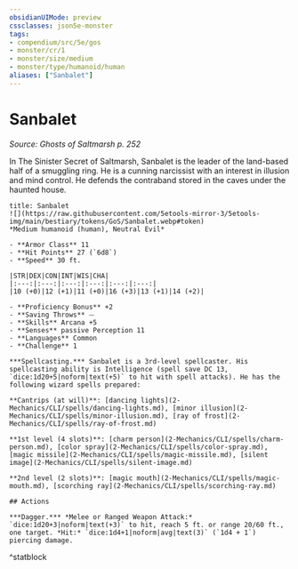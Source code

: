 ```yaml
---
obsidianUIMode: preview
cssclasses: json5e-monster
tags:
- compendium/src/5e/gos
- monster/cr/1
- monster/size/medium
- monster/type/humanoid/human
aliases: ["Sanbalet"]
---
```

# Sanbalet
*Source: Ghosts of Saltmarsh p. 252*  

In The Sinister Secret of Saltmarsh, Sanbalet is the leader of the land-based half of a smuggling ring. He is a cunning narcissist with an interest in illusion and mind control. He defends the contraband stored in the caves under the haunted house.

```ad-statblock
title: Sanbalet
![](https://raw.githubusercontent.com/5etools-mirror-3/5etools-img/main/bestiary/tokens/GoS/Sanbalet.webp#token)
*Medium humanoid (human), Neutral Evil*

- **Armor Class** 11
- **Hit Points** 27 (`6d8`)
- **Speed** 30 ft.

|STR|DEX|CON|INT|WIS|CHA|
|:---:|:---:|:---:|:---:|:---:|:---:|
|10 (+0)|12 (+1)|11 (+0)|16 (+3)|13 (+1)|14 (+2)|

- **Proficiency Bonus** +2
- **Saving Throws** ⏤
- **Skills** Arcana +5
- **Senses** passive Perception 11
- **Languages** Common
- **Challenge** 1

***Spellcasting.*** Sanbalet is a 3rd-level spellcaster. His spellcasting ability is Intelligence (spell save DC 13, `dice:1d20+5|noform|text(+5)` to hit with spell attacks). He has the following wizard spells prepared:

**Cantrips (at will)**: [dancing lights](2-Mechanics/CLI/spells/dancing-lights.md), [minor illusion](2-Mechanics/CLI/spells/minor-illusion.md), [ray of frost](2-Mechanics/CLI/spells/ray-of-frost.md)

**1st level (4 slots)**: [charm person](2-Mechanics/CLI/spells/charm-person.md), [color spray](2-Mechanics/CLI/spells/color-spray.md), [magic missile](2-Mechanics/CLI/spells/magic-missile.md), [silent image](2-Mechanics/CLI/spells/silent-image.md)

**2nd level (2 slots)**: [magic mouth](2-Mechanics/CLI/spells/magic-mouth.md), [scorching ray](2-Mechanics/CLI/spells/scorching-ray.md)

## Actions

***Dagger.*** *Melee or Ranged Weapon Attack:* `dice:1d20+3|noform|text(+3)` to hit, reach 5 ft. or range 20/60 ft., one target. *Hit:* `dice:1d4+1|noform|avg|text(3)` (`1d4 + 1`) piercing damage.
```
^statblock